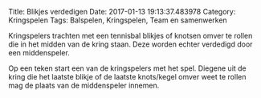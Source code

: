 Title: Blikjes verdedigen
Date: 2017-01-13 19:13:37.483978
Category: Kringspelen
Tags: Balspelen, Kringspelen, Team en samenwerken

Kringspelers trachten met een tennisbal blikjes of knotsen omver te rollen die in het midden van de kring staan. Deze worden echter verdedigd door een middenspeler.

Op een teken start een van de kringspelers met het spel. Diegene uit de kring die het laatste blikje of de laatste knots/kegel omver weet te rollen mag de plaats van de middenspeler innemen.